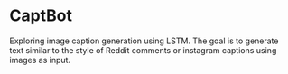 # CaptBot
Exploring image caption generation using LSTM.
The goal is to generate text similar to the style of Reddit comments or instagram captions using images as input.

